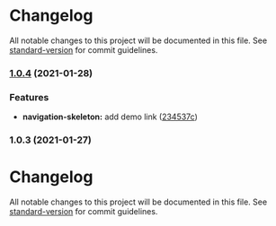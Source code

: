 # Changelog

All notable changes to this project will be documented in this file. See [standard-version](https://github.com/conventional-changelog/standard-version) for commit guidelines.

### [1.0.4](https://github.com/TinkoffCreditSystems/navigation-skeleton/compare/v1.0.3...v1.0.4) (2021-01-28)

### Features

-   **navigation-skeleton:** add demo link ([234537c](https://github.com/TinkoffCreditSystems/navigation-skeleton/commit/234537c40521224cd0bb4300de06cf20fff725a0))

### 1.0.3 (2021-01-27)

# Changelog

All notable changes to this project will be documented in this file. See [standard-version](https://github.com/conventional-changelog/standard-version) for commit guidelines.

